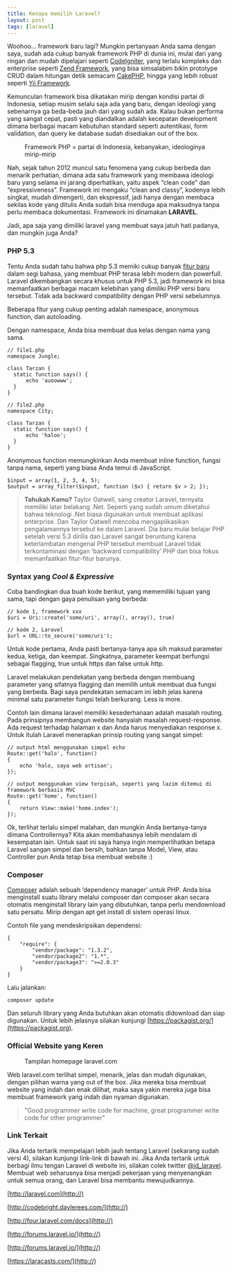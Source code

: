 ```yaml
---
title: Kenapa memilih Laravel?
layout: post
tags: [laravel]
---
```


Woohoo… framework baru lagi? Mungkin pertanyaan Anda sama dengan saya, sudah ada cukup banyak framework PHP di dunia ini, mulai dari yang ringan dan mudah dipelajari seperti [CodeIgniter](http://codeigniter.com), yang terlalu kompleks dan enterprise seperti [Zend Framework](http://framework.zend.com), yang bisa simsalabim bikin prototype CRUD dalam hitungan detik semacam [CakePHP](http://cakephp.org),  hingga yang lebih robust seperti [Yii Framework](http://yiiframework.com).

Kemunculan framework bisa dikatakan mirip dengan kondisi partai di Indonesia, setiap musim selalu saja ada yang baru, dengan ideologi yang sebenarnya ga beda-beda jauh dari yang sudah ada. Kalau bukan performa yang sangat cepat, pasti yang diandalkan adalah kecepatan development dimana berbagai macam kebutuhan standard seperti autentikasi, form validation, dan query ke database sudah disediakan out of the box.

<figure>
	<img src="https://dl.dropboxusercontent.com/u/21271348/id-laravel.com/bendera-partai.jpg" alt=""/>
	<figcaption>Framework PHP = partai di Indonesia, kebanyakan, ideologinya mirip-mirip</figcaption>
</figure>

Nah, sejak tahun 2012 muncul satu fenomena yang cukup berbeda dan menarik perhatian, dimana ada satu framework yang membawa ideologi baru yang selama ini jarang diperhatikan, yaitu aspek “clean code” dan “expressiveness”. Framework ini mengaku “clean and classy”, kodenya lebih singkat, mudah dimengerti, dan ekspressif, jadi hanya dengan membaca sekilas kode yang ditulis Anda sudah bisa menduga apa maksudnya tanpa perlu membaca dokumentasi. Framework ini dinamakan **LARAVEL**.

Jadi, apa saja yang dimiliki laravel yang membuat saya jatuh hati padanya, dan mungkin juga Anda?

### PHP 5.3
Tentu Anda sudah tahu bahwa php 5.3 memiki cukup banyak [fitur baru](http://php.net/manual/en/migration53.new-features.php) dalam segi bahasa, yang membuat PHP terasa lebih modern dan powerfull. Laravel dikembangkan secara khusus untuk PHP 5.3, jadi framework ini bisa memanfaatkan berbagai macam kelebihan yang dimiliki PHP versi baru tersebut. Tidak ada backward compatibility dengan PHP versi sebelumnya.

Beberapa fitur yang cukup penting adalah namespace, anonymous function, dan autoloading.

Dengan namespace, Anda bisa membuat dua kelas dengan nama yang sama.

    // file1.php
    namespace Jungle;

    class Tarzan {
      static function says() {
    	  echo 'auoowww';
      }
    }

    // file2.php
    namespace City;

    class Tarzan {
      static function says() {
    	  echo 'haloo';
      }
    }

Anonymous function memungkinkan Anda membuat inline function, fungsi tanpa nama, seperti yang biasa Anda temui di JavaScript.

    $input = array(1, 2, 3, 4, 5);
    $output = array_filter($input, function ($v) { return $v > 2; });

> <b>Tahukah Kamu?</b>
> Taylor Oatwell, sang creator Laravel, ternyata memiliki latar belakang .Net. Seperti yang sudah umum diketahui bahwa teknologi .Net biasa digunakan untuk membuat aplikasi enterprise. Dan Taylor Oatwell mencoba mengaplikasikan pengalamannya tersebut ke dalam Laravel. Dia baru mulai belajar PHP setelah versi 5.3 dirilis dan Laravel sangat beruntung karena keterlambatan mengenal PHP tersebut membuat Laravel tidak terkontaminasi dengan ‘backward compatibility’ PHP dan bisa fokus memanfaatkan fitur-fitur barunya.

### Syntax yang *Cool & Expressive*
Coba bandingkan dua buah kode berikut, yang mememiliki tujuan yang sama, tapi dengan gaya penulisan yang berbeda:


    // kode 1, framework xxx
    $uri = Uri::create('some/uri', array(), array(), true)

    // kode 2, Laravel
    $url = URL::to_secure('some/uri');


Untuk kode pertama, Anda pasti bertanya-tanya apa sih maksud parameter kedua, ketiga, dan keempat. Singkatnya, parameter keempat berfungsi sebagai flagging, true untuk https dan false untuk http.

Laravel melakukan pendekatan yang berbeda dengan membuang parameter yang sifatnya flagging dan memilih untuk membuat dua fungsi yang berbeda. Bagi saya pendekatan semacam ini lebih jelas karena minimal satu parameter fungsi telah berkurang. Less is more.

Contoh lain dimana laravel memiliki kesederhanaan adalah masalah routing. Pada prinsipnya membangun website hanyalah masalah request-response. Ada request terhadap halaman x dan Anda harus menyediakan response x. Untuk itulah Laravel menerapkan prinsip routing yang sangat simpel:

    // output html menggunakan simpel echo
    Route::get('halo', function()
    {
        echo 'halo, saya web artisan';
    });

    // output menggunakan view terpisah, seperti yang lazim ditemui di framework berbasis MVC
    Route::get('home', function()
    {
        return View::make('home.index');
    });


Ok, terlihat terlalu simpel malahan, dan mungkin Anda bertanya-tanya dimana Controllernya?  Kita akan membahasnya lebih mendalam di kesempatan lain. Untuk saat ini saya hanya ingin memperlihatkan betapa Laravel sangan simpel dan bersih, bahkan tanpa Model, View, atau Controller pun Anda tetap bisa membuat website  :)

### Composer
[Composer](http://getcomposer.org) adalah sebuah ‘dependency manager’ untuk PHP. Anda bisa menginstall suatu library melalui composer dan composer akan secara otomatis menginstall library lain yang dibutuhkan, tanpa perlu mendownload satu persatu. Mirip dengan apt get install di sistem operasi linux.

Contoh file yang mendeskripsikan dependensi:

    {
        "require": {
            "vendor/package": "1.3.2",
            "vendor/package2": "1.*",
            "vendor/package3": ">=2.0.3"
    	}
    }

Lalu jalankan:
<pre class="prettyprint lang-basic"><code>composer update</code></pre>

Dan seluruh library yang Anda butuhkan akan otomatis didownload dan siap digunakan. Untuk lebih jelasnya silakan kunjungi [https://packagist.org/](https://packagist.org).

### Official Website yang Keren

<figure>
	<img src="https://dl.dropboxusercontent.com/u/21271348/id-laravel.com/website%20laravel.png" alt=""/>
	<figcaption>Tampilan homepage laravel.com</figcaption>
</figure>

Web laravel.com terlihat simpel, menarik, jelas dan mudah digunakan, dengan pilihan warna yang out of the box. Jika mereka bisa membuat website yang indah dan enak dilihat, maka saya yakin mereka juga bisa membuat framework yang indah dan nyaman digunakan.

> "Good programmer write code for machine, great programmer write code for other programmer"

### Link Terkait
Jika Anda tertarik mempelajari lebih jauh tentang Laravel (sekarang sudah versi 4), silakan kunjungi link-link di bawah ini. Jika Anda tertarik untuk berbagi ilmu tengan Laravel di website ini, silakan colek twitter [@id_laravel](http://twitter.com/id_laravel). Membuat web seharusnya bisa menjadi pekerjaan yang menyenangkan untuk semua orang, dan Laravel bisa membantu mewujudkannya.

[http://laravel.com](http://)

[http://codebright.daylerees.com/](http://)

[http://four.laravel.com/docs](http://)

[http://forums.laravel.io/](http://)

[http://forums.laravel.io/](http://)

[https://laracasts.com/](http://)
